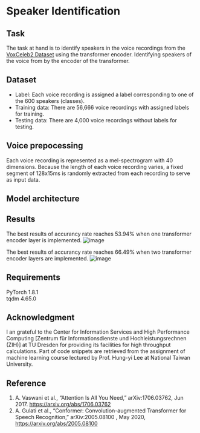 # Speaker Identification

## Task
The task at hand is to identify speakers in the voice recordings from the [VoxCeleb2 Dataset](https://www.robots.ox.ac.uk/~vgg/data/voxceleb/vox2.html) using the transformer encoder.
Identifying speakers of the voice from  by the encoder of the transformer.

## Dataset
- Label: Each voice recording is assigned a label corresponding to one of the 600 speakers (classes).
- Training data: There are 56,666 voice recordings with assigned labels for training.
- Testing data: There are 4,000 voice recordings without labels for testing.

## Voice prepocessing
Each voice recording is represented as a mel-spectrogram with 40 dimensions. Because the length of each voice recording varies, a fixed segment of 128x15ms is randomly extracted from each recording to serve as input data.

## Model architecture

## Results
The best results of accurancy rate reaches 53.94% when one transformer encoder layer is implemented.
![image](https://github.com/Wen-ChuangChou/Speaker-identification/blob/main/doc/fig/acc_1_transform_layer.png?raw=true)

The best results of accurancy rate reaches 66.49% when two transformer encoder layers are implemented.
![image](https://github.com/Wen-ChuangChou/Speaker-identification/blob/main/doc/fig/acc_2_transform_layers.png?raw=true)


## Requirements
PyTorch 1.8.1  
tqdm 4.65.0

## Acknowledgment
I an grateful to the Center for Information Services and High Performance Computing [Zentrum für Informationsdienste und Hochleistungsrechnen (ZIH)] at TU Dresden for providing its facilities for high throughput calculations. Part of code snippets are retrieved from the assignment of machine learning course lectured by Prof. Hung-yi Lee at National Taiwan University.

## Reference
1. A. Vaswani et al., “Attention Is All You Need,” arXiv:1706.03762, Jun 2017. https://arxiv.org/abs/1706.03762
2. A. Gulati et al., “Conformer: Convolution-augmented Transformer for Speech Recognition,” arXiv:2005.08100 , May 2020, https://arxiv.org/abs/2005.08100

‌
